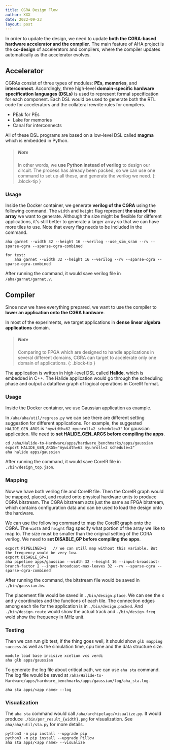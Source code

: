 ```yaml
---
title: CGRA Design Flow
author: XXX
date: 2022-09-23
layout: post
---
```


In order to update the design, we need to update **both the CGRA-based hardware accelerator and the compiler**. The main feature of AHA project is the **co-design** of accelerators and compilers, where the compiler updates automatically as the accelerator evolves.


Accelerator
-------------
CGRAs consist of three types of modules: **PEs**, **memories**, and **interconnect**. Accordingly, three high-level **domain-specific hardware specification languages (DSLs)** is used to represent formal specification for each component. Each DSL would be used to generate both the RTL code for accelerators and the collateral rewrite rules for compilers.

- PEak for PEs
- Lake for memories
- Canal for interconnects

All of these DSL programs are based on a low-level DSL called **magma** which is embedded in Python. 

> ##### Note
> 
> In other words, we **use Python instead of verilog** to design our circuit. The process has already been packed, so we can use one command to set up all these, and generate the verilog we need.
{: .block-tip }


### Usage
Inside the Docker container, we generate **verilog of the CGRA** using the following command. The `width` and `height` flag represent **the size of the array** we want to generate. Although the size might be flexible for different applications, it's still better to generate a larger array so that we can have more tiles to use. Note that every flag needs to be included in the command.

    aha garnet --width 32 --height 16 --verilog --use_sim_sram --rv --sparse-cgra --sparse-cgra-combined
    
    for test:
        aha garnet --width 32 --height 16 --verilog --rv --sparse-cgra --sparse-cgra-combined

After running the command, it would save verilog file in `/aha/garnet/garnet.v`.


Compiler
-------------
Since now we have everything prepared, we want to use the compiler to **lower an application onto the CGRA hardware**.

In most of the experiments, we target applications in **dense linear algebra applications** domain. 

> ##### Note
> 
> Comparing to FPGA which are designed to handle applications in several different domains, 
> CGRA can target to accelerate only one domain of applications.
{: .block-tip }

The application is written in high-level DSL called **Halide**, which is embedded in C++. The Halide application would go through the scheduling phase and output a dataflow graph of logical operations in CoreIR format.


### Usage 
Inside the Docker container, we use Gaussian application as example. 

In `/aha/aha/util/regress.py` we can see there are different setting suggestion for different applications. For example, the suggested `HALIDE_GEN_ARGS` is `"mywidth=62 myunroll=2 schedule=3"` for gaussian application. We need to **set HALIDE_GEN_ARGS before compiling the apps**. 

    cd /aha/Halide-to-Hardware/apps/hardware_benchmarks/apps/gaussian
    export HALIDE_GEN_ARGS="mywidth=62 myunroll=2 schedule=3" 
    aha halide apps/gaussian

After running the command, it would save CoreIR file in `./bin/design_top.json`. 


### Mapping 
Now we have both verilog file and CoreIR file. Then the CoreIR graph would be mapped, placed, and routed onto physical hardware units to produce CGRA bitstream. The CGRA bitstream acts just the same as FPGA bitstream, which contains configuration data and can be used to load the design onto the hardware.

We can use the following command to map the CoreIR graph onto the CGRA. The `width` and `height` flag specify what portion of the array we like to map to. The size must be smaller than the original setting of the CGRA verilog. We need to **set DISABLE_GP before compiling the apps**.

    export PIPELINED=1   // we can still map without this variable. But the frequency would be very low.
    export DISABLE_GP=1
    aha pipeline apps/gaussian --width 32 --height 16 --input-broadcast-branch-factor 2 --input-broadcast-max-leaves 32 --rv --sparse-cgra --sparse-cgra-combined

After running the command, the bitstream file would be saved in `./bin/gaussian.bs`. 

The placement file would be saved in `./bin/design.place`. We can see the x and y coordinates and the functions of each tile. The connection edges among each tile for the application is in `./bin/design.packed`. And `./bin/design.route` would show the actual track and `./bin/design.freq` wold show the frequency in MHz unit.


### Testing 
Then we can run glb test, if the thing goes well, it should show `glb mapping success` as well as the simulation time, cpu time and the data structure size. 

    module load base incisive xcelium vcs verdi
    aha glb apps/gaussian


To generate the log file about critical path, we can use `aha sta` command. The log file would be saved at `/aha/Halide-to-Hardware/apps/hardware_benchmarks/apps/gaussian/log/aha_sta.log`.

    aha sta apps/<app name> --log


### Visualization
The `aha sta` command would call `/aha/archipelago/visualize.py`. It would produce `./bin/pnr_result_{width}.png` for visualization. See `aha/aha/util/sta.py` for more details. 

    python3 -m pip install --upgrade pip
    python3 -m pip install --upgrade Pillow
    aha sta apps/<app name> --visualize








